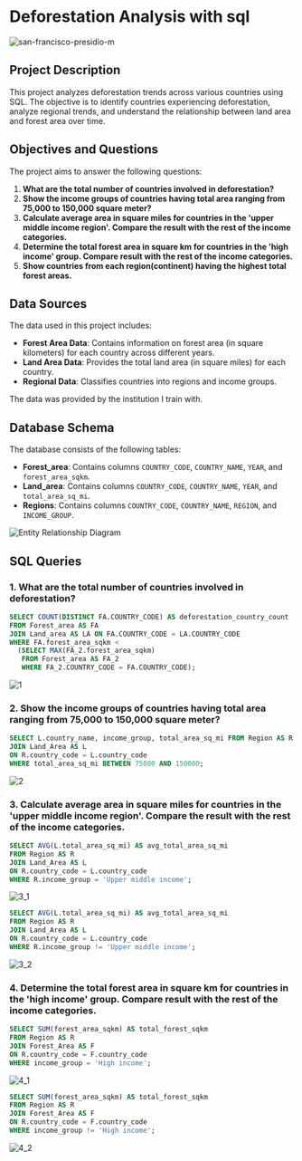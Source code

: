 # Deforestation Analysis with sql
![san-francisco-presidio-m](https://github.com/user-attachments/assets/01d27395-0934-43cc-827e-27e3cab2e882)

## Project Description
This project analyzes deforestation trends across various countries using SQL. The objective is to identify countries experiencing deforestation, analyze regional trends, and understand the relationship between land area and forest area over time.

## Objectives and Questions
The project aims to answer the following questions:
1. **What are the total number of countries involved in deforestation?**
2. **Show the income groups of countries having total area ranging from 75,000 to 150,000 square meter?**
3. **Calculate average area in square miles for countries in the 'upper middle income region'. Compare the result with the rest of the income categories.**
4. **Determine the total forest area in square km for countries in the 'high income' group. Compare result with the rest of the income categories.**
5. **Show countries from each region(continent) having the highest total forest areas.**

## Data Sources
The data used in this project includes:
- **Forest Area Data**: Contains information on forest area (in square kilometers) for each country across different years.
- **Land Area Data**: Provides the total land area (in square miles) for each country.
- **Regional Data**: Classifies countries into regions and income groups.

The data was provided by the institution I train with.

## Database Schema
The database consists of the following tables:
- **Forest_area**: Contains columns `COUNTRY_CODE`, `COUNTRY_NAME`, `YEAR`, and `forest_area_sqkm`.
- **Land_area**: Contains columns `COUNTRY_CODE`, `COUNTRY_NAME`, `YEAR`, and `total_area_sq_mi`.
- **Regions**: Contains columns `COUNTRY_CODE`, `COUNTRY_NAME`, `REGION`, and `INCOME_GROUP`.

![Entity Relationship Diagram](https://github.com/user-attachments/assets/263ffc8e-f227-4fff-8b42-baa6ae851670)

## SQL Queries

### 1. What are the total number of countries involved in deforestation?
```sql
SELECT COUNT(DISTINCT FA.COUNTRY_CODE) AS deforestation_country_count
FROM Forest_area AS FA
JOIN Land_area AS LA ON FA.COUNTRY_CODE = LA.COUNTRY_CODE
WHERE FA.forest_area_sqkm < 
  (SELECT MAX(FA_2.forest_area_sqkm) 
   FROM Forest_area AS FA_2
   WHERE FA_2.COUNTRY_CODE = FA.COUNTRY_CODE);
```
![1](https://github.com/user-attachments/assets/e29e9831-ae8d-4c73-a9a4-d28ba618f3e3)

### 2. Show the income groups of countries having total area ranging from 75,000 to 150,000 square meter?
```sql
SELECT L.country_name, income_group, total_area_sq_mi FROM Region AS R
JOIN Land_Area AS L
ON R.country_code = L.country_code
WHERE total_area_sq_mi BETWEEN 75000 AND 150000;
```
![2](https://github.com/user-attachments/assets/e1dce274-c399-45ff-9fd5-fdd25e5fb14b)

### 3. Calculate average area in square miles for countries in the 'upper middle income region'. Compare the result with the rest of the income categories.
```sql
SELECT AVG(L.total_area_sq_mi) AS avg_total_area_sq_mi
FROM Region AS R
JOIN Land_Area AS L
ON R.country_code = L.country_code
WHERE R.income_group = 'Upper middle income';
```
![3_1](https://github.com/user-attachments/assets/2f7f0853-cbbe-433c-b971-c4a3cb533367)

```sql
SELECT AVG(L.total_area_sq_mi) AS avg_total_area_sq_mi
FROM Region AS R
JOIN Land_Area AS L
ON R.country_code = L.country_code
WHERE R.income_group != 'Upper middle income';
```
![3_2](https://github.com/user-attachments/assets/e448cf91-4584-42bc-95ad-2ec7b9201ee6)

### 4. Determine the total forest area in square km for countries in the 'high income' group. Compare result with the rest of the income categories.

```sql
SELECT SUM(forest_area_sqkm) AS total_forest_sqkm
FROM Region AS R
JOIN Forest_Area AS F
ON R.country_code = F.country_code
WHERE income_group = 'High income';
```

![4_1](https://github.com/user-attachments/assets/2077eca1-7d14-4b1d-aa0d-844b9115f1c4)

```sql
SELECT SUM(forest_area_sqkm) AS total_forest_sqkm
FROM Region AS R
JOIN Forest_Area AS F
ON R.country_code = F.country_code
WHERE income_group != 'High income';
```

![4_2](https://github.com/user-attachments/assets/cd17f43b-1975-4887-abfe-9b8fb3c7dadb)
